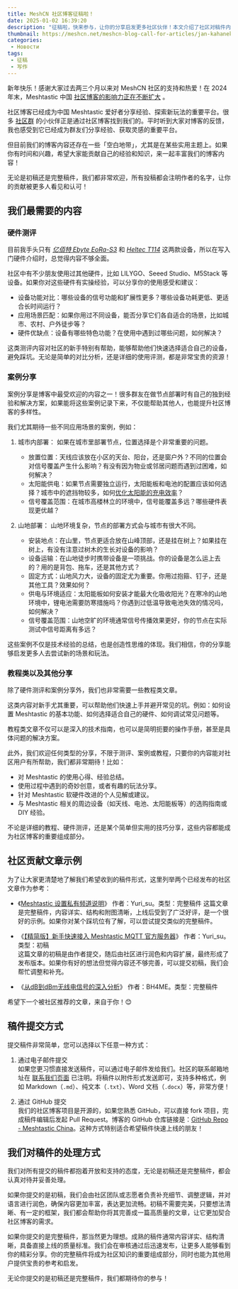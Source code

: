 ```yaml
---
title: MeshCN 社区博客征稿啦！
date: 2025-01-02 16:39:20
description: "征稿啦，快来参与，让你的分享启发更多社区伙伴！本文介绍了社区对稿件内容的需求，包括硬件测评、案例分享等热门主题，同时提供了投稿方式和示例参考。无论是初稿还是完整稿件，都可以通过邮件或 GitHub 提交，共同丰富 Meshtastic 的知识库，展示你的经验和智慧。"
thumbnail: https://meshcn.net/meshcn-blog-call-for-articles/jan-kahanek-fVUl6kzIvLg-unsplash.webp
categories:
 - Новости
tags:
 - 征稿
 - 写作
---
```


新年快乐！感谢大家过去两三个月以来对 MeshCN 社区的支持和热爱！在 2024 年末，Meshtastic 中国 [社区博客的影响力正在不断扩大](/announcement-2024-last-day-annual/) 。

社区博客已经成为中国 Meshtastic 爱好者分享经验、探索新玩法的重要平台。很多 [社区群](/contact/) 的小伙伴正是通过社区博客找到我们的。平时听到大家对博客的反馈，我也感受到它已经成为群友们分享经验、获取灵感的重要平台。

但目前我们的博客内容还存在一些「空白地带」，尤其是在某些实用主题上。如果你有时间和兴趣，希望大家能贡献自己的经验和知识，来一起丰富我们的博客内容！

无论是初稿还是完整稿件，我们都非常欢迎，所有投稿都会注明作者的名字，让你的贡献被更多人看见和认可！  

## 我们最需要的内容  

### 硬件测评  

目前我手头只有 *[亿佰特 Ebyte EoRa-S3](/flash-meshtastic-firmware-ebyte-eora-s3/)* 和 *[Heltec T114](/heltec-t114-portable-meshtastic-node/)* 这两款设备，所以在写入门硬件介绍时，总觉得内容不够全面。

社区中有不少朋友使用过其他硬件，比如 LILYGO、Seeed Studio、M5Stack 等设备。如果你对这些硬件有实操经验，可以分享你的使用感受和建议： 
- 设备功能对比：哪些设备的信号功能和扩展性更多？哪些设备功耗更低、更适合长时间运行？  
- 应用场景匹配：如果你用过不同设备，能否分享它们各自适合的场景，比如城市、农村、户外徒步等？  
- 硬件优缺点：设备有哪些特色功能？在使用中遇到过哪些问题，如何解决？  

这类测评内容对社区的新手特别有帮助，能够帮助他们快速选择适合自己的设备，避免踩坑。无论是简单的对比分析，还是详细的使用评测，都是非常宝贵的资源！  

### 案例分享  

案例分享是博客中最受欢迎的内容之一！很多群友在做节点部署时有自己的独到经验和解决方案，如果能将这些案例记录下来，不仅能帮助其他人，也能提升社区博客的多样性。  

我们尤其期待一些不同应用场景的案例，例如： 

1. 城市内部署： 
   如果在城市里部署节点，位置选择是个非常重要的问题。  
   - 放置位置：天线应该放在小区的天台、阳台，还是窗户外？不同的位置会对信号覆盖产生什么影响？有没有因为物业或邻居问题而遇到过困难，如何解决？  
   - 太阳能供电：如果节点需要独立运行，太阳能板和电池的配置应该如何选择？城市中的遮挡物较多，如何[优化太阳能的充电效率](/T114-solar-panel-requirement-calculate/)？  
   - 信号覆盖范围：在城市高楼林立的环境中，信号能覆盖多远？哪些硬件表现更优越？  

2. 山地部署： 
   山地环境复杂，节点的部署方式会与城市有很大不同。  
   - 安装地点：在山里，节点更适合放在山峰顶部，还是挂在树上？如果挂在树上，有没有注意过树木的生长对设备的影响？  
   - 设备运输：在山地徒步时携带设备是一项挑战。你的设备是怎么运上去的？用的是背包、拖车，还是其他方式？  
   - 固定方式：山地风力大，设备的固定尤为重要。你用过抱箍、钉子，还是其他工具？效果如何？  
   - 供电与环境适应：太阳能板如何安装才能最大化吸收阳光？在寒冷的山地环境中，锂电池需要防寒措施吗？你遇到过低温导致电池失效的情况吗，如何解决？  
   - 信号覆盖范围：山地空旷的环境通常信号传播效果更好，你的节点在实际测试中信号距离有多远？  

这些案例不仅是技术经验的总结，也是创造性思维的体现。我们相信，你的分享能够启发更多人去尝试新的场景和玩法。  

### 教程类以及其他分享

除了硬件测评和案例分享外，我们也非常需要一些教程类文章。

这类内容对新手尤其重要，可以帮助他们快速上手并避开常见的坑。例如：如何设置 Meshtastic 的基本功能、如何选择适合自己的硬件、如何调试常见问题等。

教程类文章不仅可以是深入的技术指南，也可以是简明扼要的操作手册，甚至是具体问题的解决方案。  

此外，我们欢迎任何类型的分享，不限于测评、案例或教程，只要你的内容能对社区用户有所帮助，我们都非常期待！比如：  
- 对 Meshtastic 的使用心得、经验总结。  
- 使用过程中遇到的奇妙创意，或者有趣的玩法分享。  
- 针对 Meshtastic 软硬件改进的个人见解或建议。  
- 与 Meshtastic 相关的周边设备（如天线、电池、太阳能板等）的选购指南或 DIY 经验。  

不论是详细的教程、硬件测评，还是某个简单但实用的技巧分享，这些内容都能成为社区博客的重要组成部分。

## 社区贡献文章示例  

为了让大家更清楚地了解我们希望收到的稿件形式，这里列举两个已经发布的社区文章作为参考：  

- 《[Meshtastic 设置私有频道说明](/meshtastic-private-channel-setup/)》
   作者：Yuri_su。类型：完整稿件
   这篇文章是完整稿件，内容详实、结构和附图清晰，上线后受到了广泛好评，是一个很好的示例。如果你对某个踩坑位有了解，可以尝试提交类似的完整稿件。  

- 《[【精简版】新手快速接入 Meshtastic MQTT 官方服务器](/short-tutorial-mqtt-android/)》
   作者：Yuri_su。类型：初稿  
   这篇文章的初稿是由作者提交，随后由社区进行润色和内容扩展，最终形成了发布版本。如果你有好的想法但觉得内容还不够完善，可以提交初稿，我们会帮忙调整和补充。

- 《[从dB到dBm无线电信号的深入分析](/understand-dB/)》
   作者：BH4ME。类型：完整稿件

希望下一个被社区推荐的文章，来自于你！😊

## 稿件提交方式  

提交稿件非常简单，您可以选择以下任意一种方式：  

1. 通过电子邮件提交  
   如果您更习惯直接发送稿件，可以通过电子邮件发给我们。社区的联系邮箱地址在 [联系我们页面](https://meshcn.net/contact/) 已注明。将稿件以附件形式发送即可，支持多种格式，例如 Markdown（`.md`）、纯文本（`.txt`）、Word 文档（`.docx`）等，非常方便！  

2. 通过 GitHub 提交  
   我们的社区博客项目是开源的，如果您熟悉 GitHub，可以直接 fork 项目，完成稿件编辑后发起 Pull Request。博客的 GitHub 仓库链接是：[GitHub Repo - Meshtastic China](https://github.com/chinamesh/meshtastic-china-www)。这种方式特别适合希望稿件快速上线的朋友！

## 我们对稿件的处理方式  

我们对所有提交的稿件都抱着开放和支持的态度，无论是初稿还是完整稿件，都会认真对待并妥善处理。

如果你提交的是初稿，我们会由社区团队或志愿者负责补充细节、调整逻辑，并对语言进行润色，确保内容更加丰富，表达更加流畅。初稿不需要完美，只要想法清晰、有一定的框架，我们都会帮助你将其完善成一篇高质量的文章，让它更加契合社区博客的需求。

如果你提交的是完整稿件，那当然更为理想。成熟的稿件通常内容详实、结构清晰，具备直接上线的质量标准。我们会在审核通过后迅速发布，让更多人能够看到你的精彩分享。你的完整稿件将成为社区知识的重要组成部分，同时也能为其他用户提供宝贵的参考和启发。  

无论你提交的是初稿还是完整稿件，我们都期待你的参与！
